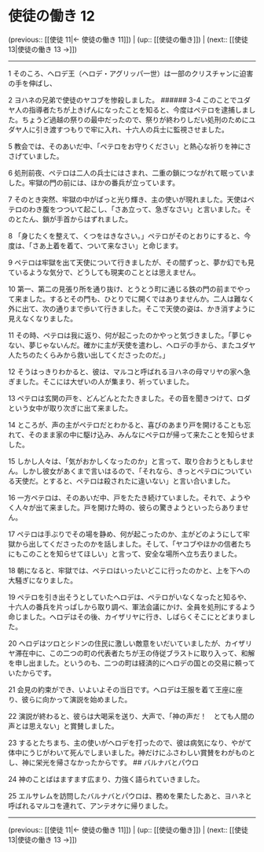 # 使徒の働き 12

(previous:: [[使徒 11|← 使徒の働き 11]]) | (up:: [[使徒の働き]]) | (next:: [[使徒 13|使徒の働き 13 →]])

***


1 そのころ、ヘロデ王（ヘロデ・アグリッパ一世）は一部のクリスチャンに迫害の手を伸ばし、 

2 ヨハネの兄弟で使徒のヤコブを惨殺しました。 ###### 3-4 このことでユダヤ人の指導者たちが上きげんになったことを知ると、今度はペテロを逮捕しました。ちょうど過越の祭りの最中だったので、祭りが終わりしだい処刑のためにユダヤ人に引き渡すつもりで牢に入れ、十六人の兵士に監視させました。 

5 教会では、そのあいだ中、「ペテロをお守りください」と熱心な祈りを神にささげていました。 

6 処刑前夜、ペテロは二人の兵士にはさまれ、二重の鎖につながれて眠っていました。牢獄の門の前には、ほかの番兵が立っています。 

7 そのとき突然、牢獄の中がぱっと光り輝き、主の使いが現れました。天使はペテロのわき腹をつついて起こし、「さあ立って、急ぎなさい」と言いました。そのとたん、鎖が手首からはずれました。 

8 「身じたくを整えて、くつをはきなさい。」ペテロがそのとおりにすると、今度は、「さあ上着を着て、ついて来なさい」と命じます。 

9 ペテロは牢獄を出て天使について行きましたが、その間ずっと、夢か幻でも見ているような気分で、どうしても現実のこととは思えません。 

10 第一、第二の見張り所を通り抜け、とうとう町に通じる鉄の門の前までやって来ました。するとその門も、ひとりでに開くではありませんか。二人は難なく外に出て、次の通りまで歩いて行きました。そこで天使の姿は、かき消すように見えなくなりました。 

11 その時、ペテロは我に返り、何が起こったのかやっと気づきました。「夢じゃない、夢じゃないんだ。確かに主が天使を遣わし、ヘロデの手から、またユダヤ人たちのたくらみから救い出してくださったのだ。」 

12 そうはっきりわかると、彼は、マルコと呼ばれるヨハネの母マリヤの家へ急ぎました。そこには大ぜいの人が集まり、祈っていました。 

13 ペテロは玄関の戸を、どんどんとたたきました。その音を聞きつけて、ロダという女中が取り次ぎに出て来ました。 

14 ところが、声の主がペテロだとわかると、喜びのあまり戸を開けることも忘れて、そのまま家の中に駆け込み、みんなにペテロが帰って来たことを知らせました。 

15 しかし人々は、「気がおかしくなったのか」と言って、取り合おうともしません。しかし彼女があくまで言いはるので、「それなら、きっとペテロについている天使だ。とすると、ペテロは殺されたに違いない」と言い合いました。 

16 一方ペテロは、そのあいだ中、戸をたたき続けていました。それで、ようやく人々が出て来ました。戸を開けた時の、彼らの驚きようといったらありません。 

17 ペテロは手ぶりでその場を静め、何が起こったのか、主がどのようにして牢獄から出してくださったのかを話しました。そして、「ヤコブやほかの信者たちにもこのことを知らせてほしい」と言って、安全な場所へ立ち去りました。 

18 朝になると、牢獄では、ペテロはいったいどこに行ったのかと、上を下への大騒ぎになりました。 

19 ペテロを引き出そうとしていたヘロデは、ペテロがいなくなったと知るや、十六人の番兵を片っぱしから取り調べ、軍法会議にかけ、全員を処刑にするよう命じました。ヘロデはその後、カイザリヤに行き、しばらくそこにとどまりました。 

20 ヘロデはツロとシドンの住民に激しい敵意をいだいていましたが、カイザリヤ滞在中に、この二つの町の代表者たちが王の侍従ブラストに取り入って、和解を申し出ました。というのも、二つの町は経済的にヘロデの国との交易に頼っていたからです。 

21 会見の約束ができ、いよいよその当日です。ヘロデは王服を着て王座に座り、彼らに向かって演説を始めました。 

22 演説が終わると、彼らは大喝采を送り、大声で、「神の声だ！　とても人間の声とは思えない」と賞賛しました。 

23 するとたちまち、主の使いがヘロデを打ったので、彼は病気になり、やがて体中にうじがわいて死んでしまいました。神だけにふさわしい賞賛をわがものとし、神に栄光を帰さなかったからです。 ## バルナバとパウロ 

24 神のことばはますます広まり、力強く語られていきました。 

25 エルサレムを訪問したバルナバとパウロは、務めを果たしたあと、ヨハネと呼ばれるマルコを連れて、アンテオケに帰りました。

***

(previous:: [[使徒 11|← 使徒の働き 11]]) | (up:: [[使徒の働き]]) | (next:: [[使徒 13|使徒の働き 13 →]])
